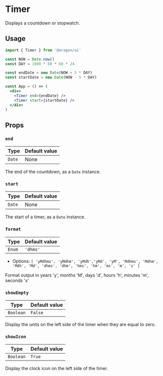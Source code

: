 # Timer

Displays a countdown or stopwatch.

## Usage

```jsx
import { Timer } from '@aragon/ui'

const NOW = Date.now()
const DAY = 1000 * 60 * 60 * 24

const endDate = new Date(NOW + 5 * DAY)
const startDate = new Date(NOW - 5 * DAY)

const App = () => (
  <div>
    <Timer end={endDate} />
    <Timer start={startDate} />
  </div>
)
```


## Props

### `end`

| Type      | Default value |
| --------- | ------------- |
| `Date`    | None          |

The end of the countdown, as a `Date` instance.

### `start`

| Type      | Default value |
| --------- | ------------- |
| `Date`    | None          |

The start of a timer, as a `Date` instance.

### `format`

| Type      | Default value |
| --------- | ------------- |
| `Enum`    | `'dhms'`      |

- Options: `[ 'yMdhms', 'yMdhm', 'yMdh','yMd', 'yM', 'Mdhms', 'Mdhm', 'Mdh', 'Md', 'dhms', 'dhm', 'hms', 'hm', 'ms', 'm', 's' ]`

Format output in years 'y', months 'M', days 'd', hours 'h', minutes 'm', seconds 's'

### `showEmpty`

| Type         | Default value |
| ------------ | ------------- |
| `Boolean`    | `False`       |

Display the units on the left side of the timer when they are equal to zero.

### `showIcon`

| Type         | Default value |
| ------------ | ------------- |
| `Boolean`    | `True`        |

Display the clock icon on the left side of the timer.
